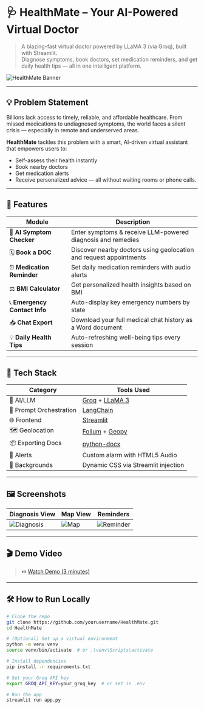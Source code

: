 # 🩺 HealthMate – Your AI-Powered Virtual Doctor

> A blazing-fast virtual doctor powered by LLaMA 3 (via Groq), built with Streamlit.  
> Diagnose symptoms, book doctors, set medication reminders, and get daily health tips — all in one intelligent platform.

![HealthMate Banner](https://your-image-url.com/banner.png) <!-- Optional -->

---

## 💡 Problem Statement

Billions lack access to timely, reliable, and affordable healthcare. From missed medications to undiagnosed symptoms, the world faces a silent crisis — especially in remote and underserved areas.

**HealthMate** tackles this problem with a smart, AI-driven virtual assistant that empowers users to:
- Self-assess their health instantly
- Book nearby doctors
- Get medication alerts
- Receive personalized advice — all without waiting rooms or phone calls.

---

## 🚀 Features

| Module | Description |
|--------|-------------|
| 🧠 **AI Symptom Checker** | Enter symptoms & receive LLM-powered diagnosis and remedies |
| 🗓️ **Book a DOC** | Discover nearby doctors using geolocation and request appointments |
| ⏰ **Medication Reminder** | Set daily medication reminders with audio alerts |
| ⚖️ **BMI Calculator** | Get personalized health insights based on BMI |
| 📞 **Emergency Contact Info** | Auto-display key emergency numbers by state |
| 📥 **Chat Export** | Download your full medical chat history as a Word document |
| 💡 **Daily Health Tips** | Auto-refreshing well-being tips every session |

---

## 🧠 Tech Stack

| Category | Tools Used |
|----------|------------|
| 💬 AI/LLM | [Groq](https://groq.com/) + [LLaMA 3](https://huggingface.co/meta-llama) |
| 🧠 Prompt Orchestration | [LangChain](https://www.langchain.com/) |
| 🌐 Frontend | [Streamlit](https://streamlit.io/) |
| 🗺️ Geolocation | [Folium](https://python-visualization.github.io/folium/) + [Geopy](https://geopy.readthedocs.io/) |
| 📦 Exporting Docs | [python-docx](https://python-docx.readthedocs.io/) |
| 🔔 Alerts | Custom alarm with HTML5 Audio |
| 🧠 Backgrounds | Dynamic CSS via Streamlit injection |

---

## 🖼️ Screenshots

| Diagnosis View | Map View | Reminders |
|----------------|----------|-----------|
| ![Diagnosis](https://your-link.com/diag.png) | ![Map](https://your-link.com/map.png) | ![Reminder](https://your-link.com/reminder.png) |

---

## 🎬 Demo Video

> ⏯️ [Watch Demo (3 minutes)](https://youtu.be/your-demo-link)

---

## 🛠️ How to Run Locally

```bash
# Clone the repo
git clone https://github.com/yourusername/HealthMate.git
cd HealthMate

# (Optional) Set up a virtual environment
python -m venv venv
source venv/bin/activate  # or .\venv\Scripts\activate

# Install dependencies
pip install -r requirements.txt

# Set your Groq API key
export GROQ_API_KEY=your_groq_key  # or set in .env

# Run the app
streamlit run app.py
